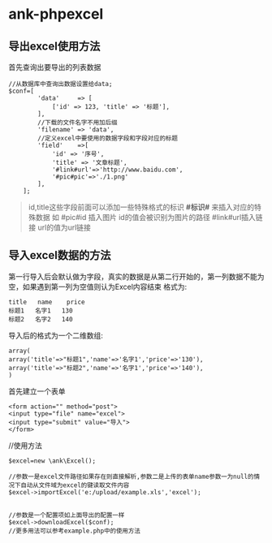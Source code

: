 # ank-phpexcel

## 导出excel使用方法

首先查询出要导出的列表数据

```
//从数据库中查询出数据设置给data;
$conf=[
        'data'     => [
            ['id' => 123, 'title' => '标题'],
        ],
        //下载的文件名字不用加后缀
        'filename' => 'data',
        //定义excel中要使用的数据字段和字段对应的标题
        'field'    =>[
            'id' => '序号',
            'title' => '文章标题',
            '#link#url'=>'http://www.baidu.com',
            '#pic#pic'=>'./1.png'
        ],
    ];
```

>id,title这些字段前面可以添加一些特殊格式的标识 **#标识#** 来插入对应的特殊数据
如 #pic#id 插入图片  id的值会被识别为图片的路径
 #link#url插入链接  url的值为url链接

## 导入excel数据的方法

第一行导入后会默认做为字段，真实的数据是从第二行开始的，第一列数据不能为空，如果遇到第一列为空值则认为Excel内容结束
格式为:

```
title   name    price
标题1   名字1   130
标题2   名字2   140
```

导入后的格式为一个二维数组:

```
array(
array('title'=>"标题1",'name'=>'名字1','price'=>'130'),
array('title'=>"标题2",'name'=>'名字1','price'=>'140'),
)
```

首先建立一个表单

```
<form action="" method="post">
<input type="file" name="excel">
<input type="submit" value="导入">
</form>
```

//使用方法

```
$excel=new \ank\Excel();

//参数一是excel文件路径如果存在则直接解析,参数二是上传的表单name参数一为null的情况下自动从文件域为excel的键读取文件内容
$excel->importExcel('e:/upload/example.xls','excel');


//参数是一个配置项如上面导出的配置一样
$excel->downloadExcel($conf);
//更多用法可以参考example.php中的使用方法
```
